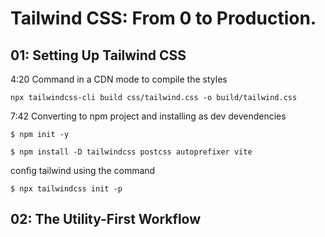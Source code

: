 # Tailwind CSS: From 0 to Production.

## 01: Setting Up Tailwind CSS

4:20 Command in a CDN mode to compile the styles

```
npx tailwindcss-cli build css/tailwind.css -o build/tailwind.css
```

7:42 Converting to npm project and installing as dev devendencies

```
$ npm init -y

$ npm install -D tailwindcss postcss autoprefixer vite
```

config tailwind using the command

```
$ npx tailwindcss init -p
```

## 02: The Utility-First Workflow
